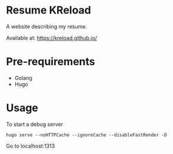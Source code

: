 # Resume KReload

A website describing my resume.

Available at: https://kreload.github.io/

# Pre-requirements

- Golang
- Hugo

# Usage

To start a debug server

`hugo serve --noHTTPCache --ignoreCache --disableFastRender -D`

Go to localhost:1313

